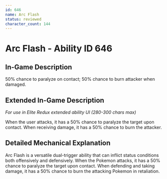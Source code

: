 ```yaml
---
id: 646
name: Arc Flash
status: reviewed
character_count: 144
---
```


# Arc Flash - Ability ID 646

## In-Game Description
50% chance to paralyze on contact; 50% chance to burn attacker when damaged.

## Extended In-Game Description
*For use in Elite Redux extended ability UI (280-300 chars max)*

When the user attacks, it has a 50% chance to paralyze the target upon contact. When receiving damage, it has a 50% chance to burn the attacker.

## Detailed Mechanical Explanation

Arc Flash is a versatile dual-trigger ability that can inflict status conditions both offensively and defensively. When the Pokemon attacks, it has a 50% chance to paralyze the target upon contact. When defending and taking damage, it has a 50% chance to burn the attacking Pokemon in retaliation.